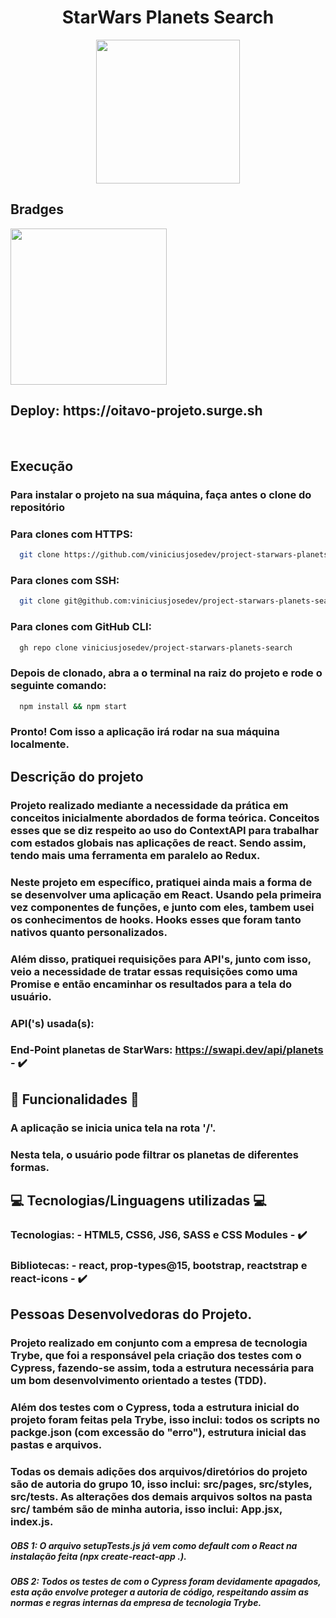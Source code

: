 <h1 align='center' id='Título-e-Imagem-de-capa'>StarWars Planets Search</h1>

<p align='center'>
<img src='https://upload.wikimedia.org/wikipedia/commons/thumb/6/6c/Star_Wars_Logo.svg/694px-Star_Wars_Logo.svg.png' width="230" heigth="259"/>
</p>


## Bradges

<p align='left'>
<img src='https://img.shields.io/badge/STATUS-FINALIZADO-Green' width='250px'></img>
</p>

<h2>Deploy: https://oitavo-projeto.surge.sh</h2>

</br>


## Execução

### Para instalar o projeto na sua máquina, faça antes o clone do repositório

### Para clones com HTTPS:

```bash
  git clone https://github.com/viniciusjosedev/project-starwars-planets-search.git
```

### Para clones com SSH:

```bash
  git clone git@github.com:viniciusjosedev/project-starwars-planets-search.git
```

### Para clones com GitHub CLI:

```bash
  gh repo clone viniciusjosedev/project-starwars-planets-search
```

### Depois de clonado, abra a o terminal na raiz do projeto e rode o seguinte comando:

```bash
  npm install && npm start
```

### Pronto! Com isso a aplicação irá rodar na sua máquina localmente.

## Descrição do projeto

### Projeto realizado mediante a necessidade da prática em conceitos inicialmente abordados de forma teórica. Conceitos esses que se diz respeito ao uso do ContextAPI para trabalhar com estados globais nas aplicações de react. Sendo assim, tendo mais uma ferramenta em paralelo ao Redux.
### Neste projeto em específico, pratiquei ainda mais a forma de se desenvolver uma aplicação em React. Usando pela primeira vez componentes de funções, e junto com eles, tambem usei os conhecimentos de hooks. Hooks esses que foram tanto nativos quanto personalizados.
### Além disso, pratiquei requisições para API's, junto com isso, veio a necessidade de tratar essas requisições como uma Promise e então encaminhar os resultados para a tela do usuário.
### API('s) usada(s):

### End-Point planetas de StarWars: https://swapi.dev/api/planets - :heavy_check_mark:

## :hammer: Funcionalidades :hammer:

### A aplicação se inicia unica tela na rota '/'.
### Nesta tela, o usuário pode filtrar os planetas de diferentes formas.

## :computer: Tecnologias/Linguagens utilizadas :computer:

### Tecnologias: - HTML5, CSS6, JS6, SASS e CSS Modules - :heavy_check_mark:
### Bibliotecas: - react, prop-types@15, bootstrap, reactstrap e react-icons - :heavy_check_mark:

## Pessoas Desenvolvedoras do Projeto.
### Projeto realizado em conjunto com a empresa de tecnologia Trybe, que foi a responsável pela criação dos testes com o Cypress, fazendo-se assim, toda a estrutura necessária para um bom desenvolvimento orientado a testes (TDD).
### Além dos testes com o Cypress, toda a estrutura inicial do projeto foram feitas pela Trybe, isso inclui: todos os scripts no packge.json (com excessão do "erro"), estrutura inicial das pastas e arquivos.
### Todas os demais adições dos arquivos/diretórios do projeto são de autoria do grupo 10, isso inclui: src/pages, src/styles, src/tests. As alterações dos demais arquivos soltos na pasta src/ também são de minha autoria, isso inclui: App.jsx, index.js.
##### OBS 1: O arquivo setupTests.js já vem como default com o React na instalação feita (npx create-react-app .).
##### OBS 2: Todos os testes de com o Cypress foram devidamente apagados, esta ação envolve proteger a autoria de código, respeitando assim as normas e regras internas da empresa de tecnologia Trybe.
